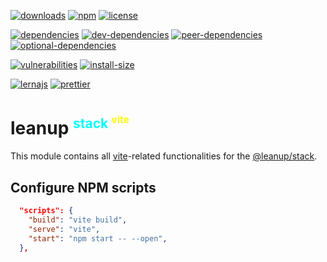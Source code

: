 [![downloads][downloads]][downloads-url]
[![npm][npm]][npm-url]
[![license][license]][license-url]

[![dependencies][dependencies]][dependencies-url]
[![dev-dependencies][dev-dependencies]][peer-dependencies-url]
[![peer-dependencies][peer-dependencies]][peer-dependencies-url]
[![optional-dependencies][optional-dependencies]][peer-dependencies-url]

[![vulnerabilities][vulnerabilities]][vulnerabilities-url]
[![install-size][install-size]][install-size-url]

[![lernajs][lernajs]][lernajs-url]
[![prettier][prettier]][prettier-url]

[leanup]: https://leanupjs.org/assets/logo.svg
[leanup-url]: https://leanupjs.org
[downloads]: https://img.shields.io/npm/dt/@leanup/stack-vite.svg
[downloads-url]: https://npmcharts.com/compare/@leanup/stack-vite
[npm]: https://img.shields.io/npm/v/@leanup/stack-vite
[npm-url]: https://www.npmjs.com/package/@leanup/stack-vite
[license]: https://img.shields.io/npm/l/@leanup/stack-vite
[license-url]: https://github.com/leanupjs/leanup/blob/master/LICENSE
[dependencies]: https://status.david-dm.org/gh/leanupjs/leanup.svg?path=packages/stack/vite&ref=release/1.1
[dependencies-url]: https://david-dm.org/leanupjs/leanup?path=packages/stack/vite&ref=release/1.1
[dev-dependencies]: https://status.david-dm.org/gh/leanupjs/leanup.svg?path=packages/stack/vite&ref=release/1.1&type=dev
[dev-dependencies-url]: https://david-dm.org/leanupjs/leanup?path=packages/stack/vite&ref=release/1.1&type=dev
[peer-dependencies]: https://status.david-dm.org/gh/leanupjs/leanup.svg?path=packages/stack/vite&ref=release/1.1&type=peer
[peer-dependencies-url]: https://david-dm.org/leanupjs/leanup?path=packages/stack/vite&ref=release/1.1&type=peer
[optional-dependencies]: https://status.david-dm.org/gh/leanupjs/leanup.svg?path=packages/stack/vite&ref=release/1.1&type=optional
[optional-dependencies-url]: https://david-dm.org/leanupjs/leanup?path=packages/stack/vite&ref=release/1.1&type=optional
[vulnerabilities]: https://img.shields.io/snyk/vulnerabilities/npm/@leanup/stack-vite
[vulnerabilities-url]: https://snyk.io/test/npm/@leanup/stack-vite
[install-size]: https://packagephobia.now.sh/badge?p=@leanup/stack-vite@next
[install-size-url]: https://packagephobia.now.sh/result?p=@leanup/stack-vite@next
[lernajs]: https://img.shields.io/badge/managed%20with-lerna-blueviolet
[lernajs-url]: https://lerna.js.org
[prettier]: https://img.shields.io/badge/code_style-prettier-ff69b4.svg
[prettier-url]: https://prettier.io

<h1>leanup
<sup style="color: #0ff; font-size: 75%">stack
<sup style="color: #ff0; font-size: 75%">vite</sup></sup></h1>

This module contains all [vite]-related functionalities for the [@leanup/stack].

[vite]: https://vitejs.dev
[@leanup/stack]: https://leanupjs.org/#/modules/@leanup/stack

## Configure NPM scripts

```json
  "scripts": {
    "build": "vite build",
    "serve": "vite",
    "start": "npm start -- --open",
  },
```
